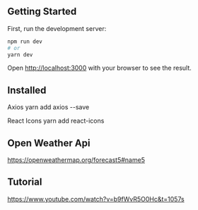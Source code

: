 ## Getting Started

First, run the development server:

```bash
npm run dev
# or
yarn dev
```

Open [http://localhost:3000](http://localhost:3000) with your browser to see the result.

## Installed
Axios
yarn add axios --save

React Icons
yarn add react-icons


## Open Weather Api
https://openweathermap.org/forecast5#name5


## Tutorial
https://www.youtube.com/watch?v=b9fWvR5O0Hc&t=1057s
